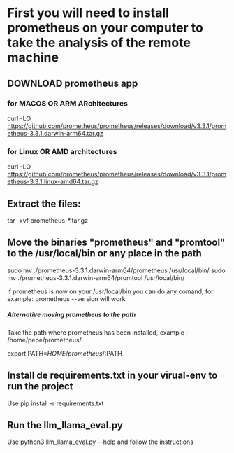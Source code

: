 # First you will need to install prometheus on your computer to take the analysis of the remote machine

## DOWNLOAD prometheus app

### for MACOS OR ARM ARchitectures

curl -LO https://github.com/prometheus/prometheus/releases/download/v3.3.1/prometheus-3.3.1.darwin-arm64.tar.gz

### for Linux OR AMD architectures

curl -LO https://github.com/prometheus/prometheus/releases/download/v3.3.1/prometheus-3.3.1.linux-amd64.tar.gz

## Extract the files:

tar -xvf prometheus-*.tar.gz 

## Move the binaries "prometheus" and "promtool" to the /usr/local/bin or any place in the path

sudo mv ./prometheus-3.3.1.darwin-arm64/prometheus /usr/local/bin/
sudo mv ./prometheus-3.3.1.darwin-arm64/promtool /usr/local/bin/

if prometheus is now on your /usr/local/bin you can do any comand, for example:
prometheus --version will work

##### Alternative moving prometheus to the path
Take the path where prometheus has been installed, example : /home/pepe/prometheus/

export PATH=$HOME/prometheus/:$PATH


## Install de requirements.txt in your virual-env to run the project

Use pip install -r requirements.txt


## Run the llm_llama_eval.py

Use python3 llm_llama_eval.py --help and follow the instructions